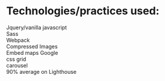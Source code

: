 # Technologies/practices used:
Jquery/vanilla javascript\
Sass\
Webpack\
Compressed Images\
Embed maps Google\
css grid\
carousel\
90% average on Lighthouse
